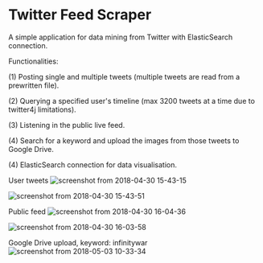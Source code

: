 # Twitter Feed Scraper

A simple application for data mining from Twitter with ElasticSearch connection.

Functionalities:

(1) Posting single and multiple tweets (multiple tweets are read from a prewritten file).

(2) Querying a specified user's timeline (max 3200 tweets at a time due to twitter4j limitations).

(3) Listening in the public live feed.

(4) Search for a keyword and upload the images from those tweets to Google Drive.

(4) ElasticSearch connection for data visualisation.

User tweets
![screenshot from 2018-04-30 15-43-15](https://user-images.githubusercontent.com/36161760/39434768-d0cc8f8a-4c99-11e8-9b00-07c7c9c28cfb.png)

![screenshot from 2018-04-30 15-43-51](https://user-images.githubusercontent.com/36161760/39434813-f4bd9ef2-4c99-11e8-808d-54d3433cce1e.png)

Public feed
![screenshot from 2018-04-30 16-04-36](https://user-images.githubusercontent.com/36161760/39434887-2d70c922-4c9a-11e8-9282-0136f763fb08.png)

![screenshot from 2018-04-30 16-03-58](https://user-images.githubusercontent.com/36161760/39434852-12211c26-4c9a-11e8-8f5a-243afaf71a15.png)

Google Drive upload, keyword: infinitywar
![screenshot from 2018-05-03 10-33-34](https://user-images.githubusercontent.com/36161760/39566952-9d409bd6-4ebd-11e8-9b62-dc6a1574cabe.png)
